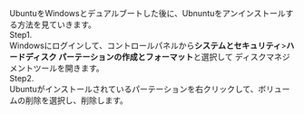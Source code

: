 UbuntuをWindowsとデュアルブートした後に、Ubnuntuをアンインストールする方法を見ていきます。  
Step1.  
Windowsにログインして、コントロールパネルから**システムとセキュリティ**>**ハードディスク パーテーションの作成とフォーマット**と選択して
ディスクマネジメントツールを開きます。  
Step2.  
Ubuntuがインストールされているパーテーションを右クリックして、ボリュームの削除を選択し、削除します。
